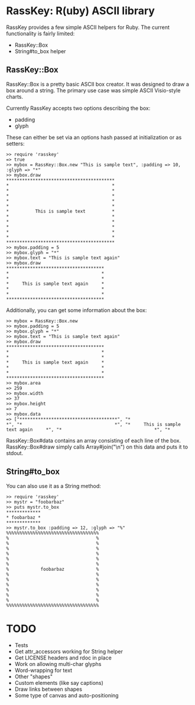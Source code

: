 # RassKey: R(uby) ASCII library

RassKey provides a few simple ASCII helpers for Ruby. The current functionality is fairly limited:

 * RassKey::Box
 * String#to\_box helper

## RassKey::Box

RassKey::Box is a pretty basic ASCII box creator. It was designed to draw a box around a string. The primary use case was simple ASCII Visio-style charts.

Currently RassKey accepts two options describing the box:

 * padding
 * glyph

These can either be set via an options hash passed at initialization or as setters:

	>> require 'rasskey'
	=> true
	>> mybox = RassKey::Box.new "This is sample text", :padding => 10, :glyph => "*"
	>> mybox.draw
	*****************************************
	*                                       *
	*                                       *
	*                                       *
	*                                       *
	*                                       *
	*          This is sample text          *
	*                                       *
	*                                       *
	*                                       *
	*                                       *
	*                                       *
	*****************************************
	>> mybox.padding = 5
	>> mybox.glyph = "*"
	>> mybox.text = "This is sample text again"
	>> mybox.draw
	*************************************
	*                                   *
	*                                   *
	*     This is sample text again     *
	*                                   *
	*                                   *
	*************************************

Additionally, you can get some information about the box:

	>> mybox = RassKey::Box.new
	>> mybox.padding = 5
	>> mybox.glyph = "*"
	>> mybox.text = "This is sample text again"
	>> mybox.draw
	*************************************
	*                                   *
	*                                   *
	*     This is sample text again     *
	*                                   *
	*                                   *
	*************************************
	>> mybox.area
	=> 259
	>> mybox.width
	=> 37
	>> mybox.height
	=> 7
	>> mybox.data
	=> ["*************************************", "*                                   *", "*                                   *", "*     This is sample text again     *", "*                                   *", "*

RassKey::Box#data contains an array consisting of each line of the box. RassKey::Box#draw simply calls Array#join("\n") on this data and puts it to stdout.

## String#to\_box

You can also use it as a String method:

	>> require 'rasskey'
	>> mystr = "foobarbaz"
	>> puts mystr.to_box
	*************
	* foobarbaz *
	*************
	>> mystr.to_box :padding => 12, :glyph => "%"
	%%%%%%%%%%%%%%%%%%%%%%%%%%%%%%%%%%%
	%                                 %
	%                                 %
	%                                 %
	%                                 %
	%                                 %
	%                                 %
	%            foobarbaz            %
	%                                 %
	%                                 %
	%                                 %
	%                                 %
	%                                 %
	%                                 %
	%%%%%%%%%%%%%%%%%%%%%%%%%%%%%%%%%%%

# TODO

 * Tests
 * Get attr\_accessors working for String helper
 * Get LICENSE headers and rdoc in place
 * Work on allowing multi-char glyphs
 * Word-wrapping for text
 * Other "shapes"
 * Custom elements (like say captions)
 * Draw links between shapes
 * Some type of canvas and auto-positioning
